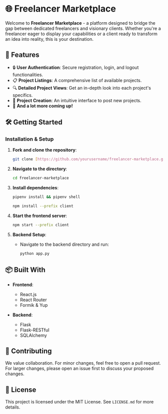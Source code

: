 # 🌐 Freelancer Marketplace

Welcome to **Freelancer Marketplace** - a platform designed to bridge the gap between dedicated freelancers and visionary clients. Whether you're a freelancer eager to display your capabilities or a client ready to transform an idea into reality, this is your destination.

## 🚀 Features

- 🔒 **User Authentication**: Secure registration, login, and logout functionalities.
- 📋 **Project Listings**: A comprehensive list of available projects.
- 🔍 **Detailed Project Views**: Get an in-depth look into each project's specifics.
- 📝 **Project Creation**: An intuitive interface to post new projects.
- 🌟 **And a lot more coming up!**

## 🛠 Getting Started

### Installation & Setup

1. **Fork and clone the repository**:
    ```bash
    git clone [https://github.com/yourusername/freelancer-marketplace.git](https://github.com/daca-github/freelancer-marketplace-project)
    ```

2. **Navigate to the directory**:
    ```bash
    cd freelancer-marketplace
    ```

3. **Install dependencies**:
    ```bash
    pipenv install && pipenv shell
    ```
    ```bash
    npm install --prefix client
    ```

4. **Start the frontend server**:
    ```bash
    npm start --prefix client
    ```

5. **Backend Setup**:
    - Navigate to the backend directory and run:
        ```bash
        python app.py
        ```

## 📦 Built With

- **Frontend**:
    - React.js
    - React Router
    - Formik & Yup

- **Backend**:
    - Flask
    - Flask-RESTful
    - SQLAlchemy

## 👥 Contributing

We value collaboration. For minor changes, feel free to open a pull request. For larger changes, please open an issue first to discuss your proposed changes.

## 📜 License

This project is licensed under the MIT License. See `LICENSE.md` for more details.

